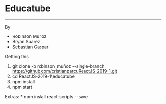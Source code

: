 # Educatube
---
By

* Robinson Muñoz
* Bryan Suarez
* Sebastian Gaspar

Getting this

1. git clone -b robinson_muñoz --single-branch https://github.com/cristianparcuReactJS-2019-1.git 
2. cd ReactJS-2019-1\educatube
3. npm install
4. npm start

Extras: 
    * npm install react-scripts --save